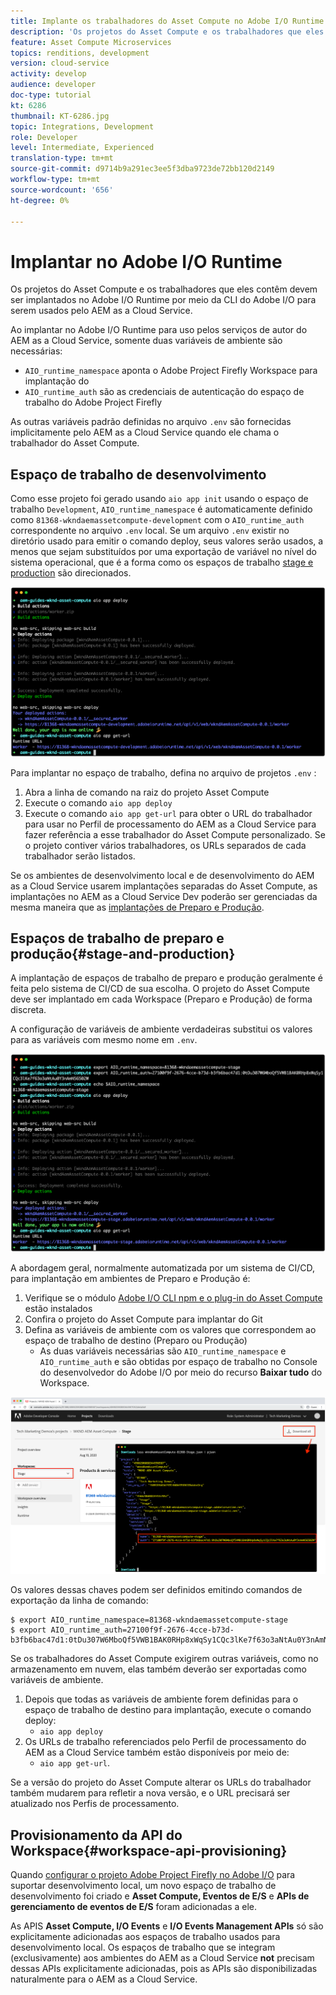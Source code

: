 ```yaml
---
title: Implante os trabalhadores do Asset Compute no Adobe I/O Runtime para uso com o AEM as a Cloud Service
description: 'Os projetos do Asset Compute e os trabalhadores que eles contêm devem ser implantados no Adobe I/O Runtime para serem usados pelo AEM as a Cloud Service. '
feature: Asset Compute Microservices
topics: renditions, development
version: cloud-service
activity: develop
audience: developer
doc-type: tutorial
kt: 6286
thumbnail: KT-6286.jpg
topic: Integrations, Development
role: Developer
level: Intermediate, Experienced
translation-type: tm+mt
source-git-commit: d9714b9a291ec3ee5f3dba9723de72bb120d2149
workflow-type: tm+mt
source-wordcount: '656'
ht-degree: 0%

---
```



# Implantar no Adobe I/O Runtime

Os projetos do Asset Compute e os trabalhadores que eles contêm devem ser implantados no Adobe I/O Runtime por meio da CLI do Adobe I/O para serem usados pelo AEM as a Cloud Service.

Ao implantar no Adobe I/O Runtime para uso pelos serviços de autor do AEM as a Cloud Service, somente duas variáveis de ambiente são necessárias:

+ `AIO_runtime_namespace` aponta o Adobe Project Firefly Workspace para implantação do
+ `AIO_runtime_auth` são as credenciais de autenticação do espaço de trabalho do Adobe Project Firefly

As outras variáveis padrão definidas no arquivo `.env` são fornecidas implicitamente pelo AEM as a Cloud Service quando ele chama o trabalhador do Asset Compute.

## Espaço de trabalho de desenvolvimento

Como esse projeto foi gerado usando `aio app init` usando o espaço de trabalho `Development`, `AIO_runtime_namespace` é automaticamente definido como `81368-wkndaemassetcompute-development` com o `AIO_runtime_auth` correspondente no arquivo `.env` local.  Se um arquivo `.env` existir no diretório usado para emitir o comando deploy, seus valores serão usados, a menos que sejam substituídos por uma exportação de variável no nível do sistema operacional, que é a forma como os espaços de trabalho [stage e production](#stage-and-production) são direcionados.

![implantação do aplicativo aio usando variáveis .env](./assets/runtime/development__aio.png)

Para implantar no espaço de trabalho, defina no arquivo de projetos `.env` :

1. Abra a linha de comando na raiz do projeto Asset Compute
1. Execute o comando `aio app deploy`
1. Execute o comando `aio app get-url` para obter o URL do trabalhador para usar no Perfil de processamento do AEM as a Cloud Service para fazer referência a esse trabalhador do Asset Compute personalizado. Se o projeto contiver vários trabalhadores, os URLs separados de cada trabalhador serão listados.

Se os ambientes de desenvolvimento local e de desenvolvimento do AEM as a Cloud Service usarem implantações separadas do Asset Compute, as implantações no AEM as a Cloud Service Dev poderão ser gerenciadas da mesma maneira que as [implantações de Preparo e Produção](#stage-and-production).

## Espaços de trabalho de preparo e produção{#stage-and-production}

A implantação de espaços de trabalho de preparo e produção geralmente é feita pelo sistema de CI/CD de sua escolha. O projeto do Asset Compute deve ser implantado em cada Workspace (Preparo e Produção) de forma discreta.

A configuração de variáveis de ambiente verdadeiras substitui os valores para as variáveis com mesmo nome em `.env`.

![implantação do aplicativo aio usando variáveis de exportação](./assets/runtime/stage__export-and-aio.png)

A abordagem geral, normalmente automatizada por um sistema de CI/CD, para implantação em ambientes de Preparo e Produção é:

1. Verifique se o módulo [Adobe I/O CLI npm e o plug-in do Asset Compute](../set-up/development-environment.md#aio) estão instalados
1. Confira o projeto do Asset Compute para implantar do Git
1. Defina as variáveis de ambiente com os valores que correspondem ao espaço de trabalho de destino (Preparo ou Produção)
   + As duas variáveis necessárias são `AIO_runtime_namespace` e `AIO_runtime_auth` e são obtidas por espaço de trabalho no Console do desenvolvedor do Adobe I/O por meio do recurso __Baixar tudo__ do Workspace.

![Console do desenvolvedor da Adobe - Namespace e Auth do tempo de execução do AIO](./assets/runtime/stage-auth-namespace.png)

Os valores dessas chaves podem ser definidos emitindo comandos de exportação da linha de comando:

```
$ export AIO_runtime_namespace=81368-wkndaemassetcompute-stage
$ export AIO_runtime_auth=27100f9f-2676-4cce-b73d-b3fb6bac47d1:0tDu307W6MboQf5VWB1BAK0RHp8xWqSy1CQc3lKe7f63o3aNtAu0Y3nAmN56502W
```

Se os trabalhadores do Asset Compute exigirem outras variáveis, como no armazenamento em nuvem, elas também deverão ser exportadas como variáveis de ambiente.

1. Depois que todas as variáveis de ambiente forem definidas para o espaço de trabalho de destino para implantação, execute o comando deploy:
   + `aio app deploy`
1. Os URLs de trabalho referenciados pelo Perfil de processamento do AEM as a Cloud Service também estão disponíveis por meio de:
   + `aio app get-url`.

Se a versão do projeto do Asset Compute alterar os URLs do trabalhador também mudarem para refletir a nova versão, e o URL precisará ser atualizado nos Perfis de processamento.

## Provisionamento da API do Workspace{#workspace-api-provisioning}

Quando [configurar o projeto Adobe Project Firefly no Adobe I/O](../set-up/firefly.md) para suportar desenvolvimento local, um novo espaço de trabalho de desenvolvimento foi criado e __Asset Compute, Eventos de E/S__ e __APIs de gerenciamento de eventos de E/S__ foram adicionadas a ele.

As APIS __Asset Compute, I/O Events__ e __I/O Events Management APIs__ só são explicitamente adicionadas aos espaços de trabalho usados para desenvolvimento local. Os espaços de trabalho que se integram (exclusivamente) aos ambientes do AEM as a Cloud Service __not__ precisam dessas APIs explicitamente adicionadas, pois as APIs são disponibilizadas naturalmente para o AEM as a Cloud Service.
